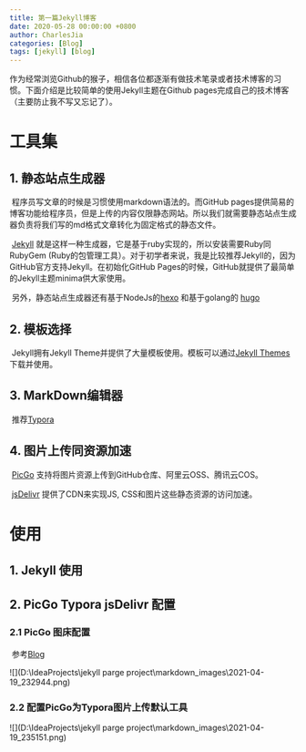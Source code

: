 ```yaml
---
title: 第一篇Jekyll博客
date: 2020-05-28 00:00:00 +0800
author: CharlesJia
categories: [Blog]
tags: [jekyll] [blog] 
---
```


​		作为经常浏览Github的猴子，相信各位都逐渐有做技术笔录或者技术博客的习惯。下面介绍是比较简单的使用Jekyll主题在Github pages完成自己的技术博客（主要防止我不写又忘记了）。

# 工具集

## 1. 静态站点生成器

​		程序员写文章的时候是习惯使用markdown语法的。而GitHub pages提供简易的博客功能给程序员，但是上传的内容仅限静态网站。所以我们就需要静态站点生成器负责将我们写的md格式文章转化为固定格式的静态文件。

​		[Jekyll](https://jekyllrb.com/ ) 就是这样一种生成器，它是基于ruby实现的，所以安装需要Ruby同RubyGem (Ruby的包管理工具）。对于初学者来说，我是比较推荐Jekyll的，因为GitHub官方支持Jekyll。在初始化GitHub Pages的时候，GitHub就提供了最简单的Jekyll主题minima供大家使用。

​	另外，静态站点生成器还有基于NodeJs的[hexo](https://hexo.io/) 和基于golang的 [hugo](https://gohugo.io/)

## 2. 模板选择

​		Jekyll拥有Jekyll Theme并提供了大量模板使用。模板可以通过[Jekyll Themes](http://jekyllthemes.org/) 下载并使用。

## 3. MarkDown编辑器

​		推荐[Typora](https://typora.io/)

## 4. 图片上传同资源加速

​	 [PicGo](https://molunerfinn.com/PicGo/) 支持将图片资源上传到GitHub仓库、阿里云OSS、腾讯云COS。

​	[jsDelivr](https://www.jsdelivr.com/) 提供了CDN来实现JS, CSS和图片这些静态资源的访问加速。



# 使用

## 1. Jekyll 使用



## 2. PicGo Typora jsDelivr 配置

### 2.1 PicGo 图床配置

​			参考[Blog](https://blog.csdn.net/yefcion/article/details/88412025)

![](D:\IdeaProjects\jekyll parge project\markdown_images\2021-04-19_232944.png)

### 2.2 配置PicGo为Typora图片上传默认工具

![](D:\IdeaProjects\jekyll parge project\markdown_images\2021-04-19_235151.png)